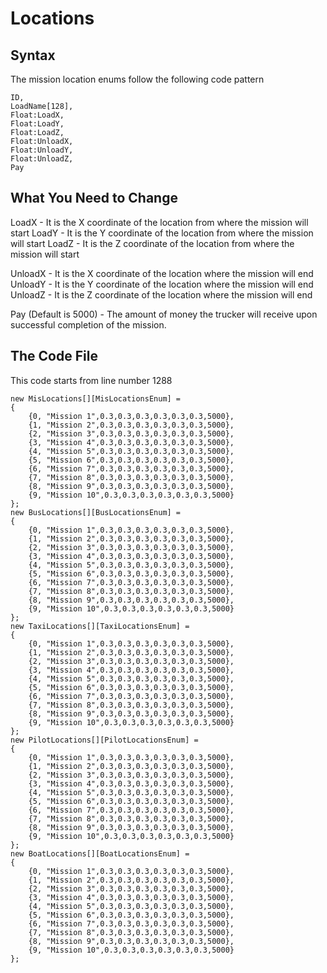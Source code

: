 # Locations

## Syntax
The mission location enums follow the following code pattern

	ID,
	LoadName[128],
	Float:LoadX,
	Float:LoadY,
	Float:LoadZ,
	Float:UnloadX,
	Float:UnloadY,
	Float:UnloadZ,
	Pay
	
## What You Need to Change
LoadX - It is the X coordinate of the location from where the mission will start
LoadY - It is the Y coordinate of the location from where the mission will start
LoadZ - It is the Z coordinate of the location from where the mission will start

UnloadX - It is the X coordinate of the location where the mission will end
UnloadY - It is the Y coordinate of the location where the mission will end
UnloadZ - It is the Z coordinate of the location where the mission will end

Pay (Default is 5000) - The amount of money the trucker will receive upon successful completion of the mission.

## The Code File
This code starts from line number 1288

	new MisLocations[][MisLocationsEnum] =
	{
		{0, "Mission 1",0.3,0.3,0.3,0.3,0.3,0.3,5000},
		{1, "Mission 2",0.3,0.3,0.3,0.3,0.3,0.3,5000},
		{2, "Mission 3",0.3,0.3,0.3,0.3,0.3,0.3,5000},
		{3, "Mission 4",0.3,0.3,0.3,0.3,0.3,0.3,5000},
		{4, "Mission 5",0.3,0.3,0.3,0.3,0.3,0.3,5000},
		{5, "Mission 6",0.3,0.3,0.3,0.3,0.3,0.3,5000},
		{6, "Mission 7",0.3,0.3,0.3,0.3,0.3,0.3,5000},
		{7, "Mission 8",0.3,0.3,0.3,0.3,0.3,0.3,5000},
		{8, "Mission 9",0.3,0.3,0.3,0.3,0.3,0.3,5000},
		{9, "Mission 10",0.3,0.3,0.3,0.3,0.3,0.3,5000}
	};
	new BusLocations[][BusLocationsEnum] =
	{
		{0, "Mission 1",0.3,0.3,0.3,0.3,0.3,0.3,5000},
		{1, "Mission 2",0.3,0.3,0.3,0.3,0.3,0.3,5000},
		{2, "Mission 3",0.3,0.3,0.3,0.3,0.3,0.3,5000},
		{3, "Mission 4",0.3,0.3,0.3,0.3,0.3,0.3,5000},
		{4, "Mission 5",0.3,0.3,0.3,0.3,0.3,0.3,5000},
		{5, "Mission 6",0.3,0.3,0.3,0.3,0.3,0.3,5000},
		{6, "Mission 7",0.3,0.3,0.3,0.3,0.3,0.3,5000},
		{7, "Mission 8",0.3,0.3,0.3,0.3,0.3,0.3,5000},
		{8, "Mission 9",0.3,0.3,0.3,0.3,0.3,0.3,5000},
		{9, "Mission 10",0.3,0.3,0.3,0.3,0.3,0.3,5000}
	};
	new TaxiLocations[][TaxiLocationsEnum] =
	{
		{0, "Mission 1",0.3,0.3,0.3,0.3,0.3,0.3,5000},
		{1, "Mission 2",0.3,0.3,0.3,0.3,0.3,0.3,5000},
		{2, "Mission 3",0.3,0.3,0.3,0.3,0.3,0.3,5000},
		{3, "Mission 4",0.3,0.3,0.3,0.3,0.3,0.3,5000},
		{4, "Mission 5",0.3,0.3,0.3,0.3,0.3,0.3,5000},
		{5, "Mission 6",0.3,0.3,0.3,0.3,0.3,0.3,5000},
		{6, "Mission 7",0.3,0.3,0.3,0.3,0.3,0.3,5000},
		{7, "Mission 8",0.3,0.3,0.3,0.3,0.3,0.3,5000},
		{8, "Mission 9",0.3,0.3,0.3,0.3,0.3,0.3,5000},
		{9, "Mission 10",0.3,0.3,0.3,0.3,0.3,0.3,5000}
	};
	new PilotLocations[][PilotLocationsEnum] =
	{
		{0, "Mission 1",0.3,0.3,0.3,0.3,0.3,0.3,5000},
		{1, "Mission 2",0.3,0.3,0.3,0.3,0.3,0.3,5000},
		{2, "Mission 3",0.3,0.3,0.3,0.3,0.3,0.3,5000},
		{3, "Mission 4",0.3,0.3,0.3,0.3,0.3,0.3,5000},
		{4, "Mission 5",0.3,0.3,0.3,0.3,0.3,0.3,5000},
		{5, "Mission 6",0.3,0.3,0.3,0.3,0.3,0.3,5000},
		{6, "Mission 7",0.3,0.3,0.3,0.3,0.3,0.3,5000},
		{7, "Mission 8",0.3,0.3,0.3,0.3,0.3,0.3,5000},
		{8, "Mission 9",0.3,0.3,0.3,0.3,0.3,0.3,5000},
		{9, "Mission 10",0.3,0.3,0.3,0.3,0.3,0.3,5000}
	};
	new BoatLocations[][BoatLocationsEnum] =
	{
		{0, "Mission 1",0.3,0.3,0.3,0.3,0.3,0.3,5000},
		{1, "Mission 2",0.3,0.3,0.3,0.3,0.3,0.3,5000},
		{2, "Mission 3",0.3,0.3,0.3,0.3,0.3,0.3,5000},
		{3, "Mission 4",0.3,0.3,0.3,0.3,0.3,0.3,5000},
		{4, "Mission 5",0.3,0.3,0.3,0.3,0.3,0.3,5000},
		{5, "Mission 6",0.3,0.3,0.3,0.3,0.3,0.3,5000},
		{6, "Mission 7",0.3,0.3,0.3,0.3,0.3,0.3,5000},
		{7, "Mission 8",0.3,0.3,0.3,0.3,0.3,0.3,5000},
		{8, "Mission 9",0.3,0.3,0.3,0.3,0.3,0.3,5000},
		{9, "Mission 10",0.3,0.3,0.3,0.3,0.3,0.3,5000}
	};
